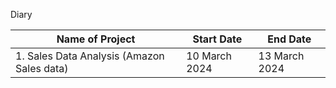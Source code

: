 Diary
 
| Name of Project                          | Start Date    |End Date         |
|------------------------------------------|---------------|-----------------|
|1. Sales Data Analysis (Amazon Sales data)| 10 March 2024 |  13 March 2024  |
